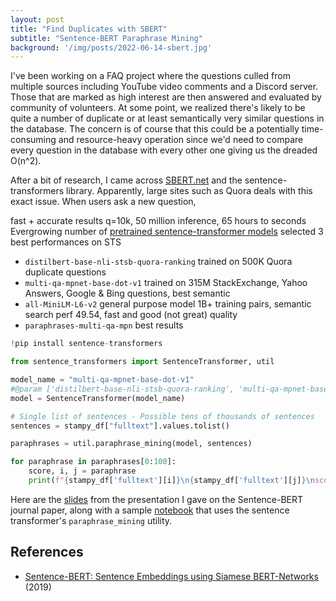 ```yaml
---
layout: post
title: "Find Duplicates with SBERT"
subtitle: "Sentence-BERT Paraphrase Mining"
background: '/img/posts/2022-06-14-sbert.jpg'
---
```


I've been working on a FAQ project where the questions culled from multiple sources including YouTube video comments and a Discord server. Those that are marked as high interest are then answered and evaluated by community of volunteers. At some point, we realized there's likely to be quite a number of duplicate or at least semantically very similar questions in the database. The concern is of course that this could be a potentially time-consuming and resource-heavy operation since we'd need to compare every question in the database with every other one giving us the dreaded O(n^2).

After a bit of research, I came across [SBERT.net](https://sbert.net/) and the sentence-transformers library. Apparently, large sites such as Quora deals with this exact issue. When users ask a new question,

fast + accurate results
q=10k, 50 million inference, 65 hours to seconds
Evergrowing number of [pretrained sentence-transformer models](https://sbert.net/docs/pretrained_models.html)
selected 3 best performances on STS

- `distilbert-base-nli-stsb-quora-ranking` trained on 500K Quora duplicate questions
- `multi-qa-mpnet-base-dot-v1` trained on 315M StackExchange, Yahoo Answers, Google & Bing questions, best semantic
- `all-MiniLM-L6-v2` general purpose model 1B+ training pairs, semantic search perf 49.54, fast and good (not great) quality
- `paraphrases-multi-qa-mpn` best results

```python
!pip install sentence-transformers

from sentence_transformers import SentenceTransformer, util

model_name = "multi-qa-mpnet-base-dot-v1"  
#@param ['distilbert-base-nli-stsb-quora-ranking', 'multi-qa-mpnet-base-dot-v1', 'all-MiniLM-L6-v2']
model = SentenceTransformer(model_name)

# Single list of sentences - Possible tens of thousands of sentences
sentences = stampy_df["fulltext"].values.tolist()

paraphrases = util.paraphrase_mining(model, sentences)

for paraphrase in paraphrases[0:100]:
    score, i, j = paraphrase
    print(f"{stampy_df['fulltext'][i]}\n{stampy_df['fulltext'][j]}\nscore:{score:.2f}\n")  
```

Here are the [slides](/docs/JournalClub%202022-07-27%20SBERT.pdf) from the presentation I gave on the Sentence-BERT journal paper, along with a sample [notebook](https://colab.research.google.com/github/ccstan99/ccstan99.github.io/blob/main/docs/sentence-transformer-paraphrase-mining.ipynb) that uses the sentence transformer's `paraphrase_mining` utility.

## References

- [Sentence-BERT: Sentence Embeddings using Siamese BERT-Networks](https://arxiv.org/abs/1908.10084) (2019)

